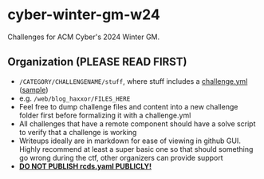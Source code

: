 # cyber-winter-gm-w24
Challenges for ACM Cyber's 2024 Winter GM.
## Organization (PLEASE READ FIRST)
- `/CATEGORY/CHALLENGENAME/stuff`, where stuff includes a [challenge.yml](https://rcds.redpwn.net/en/latest/challenge/) ([sample](https://rcds.redpwn.net/en/latest/config-samples/#multi-container-web-challenge))
- e.g. `/web/blog_haxxor/FILES_HERE`
- Feel free to dump challenge files and content into a new challenge folder first before formalizing it with a challenge.yml
- All challenges that have a remote component should have a solve script to verify that a challenge is working
- Writeups ideally are in markdown for ease of viewing in github GUI. Highly recommend at least a super basic one so that should something go wrong during the ctf, other organizers can provide support
- <ins>**DO NOT PUBLISH rcds.yaml PUBLICLY!**</ins>
